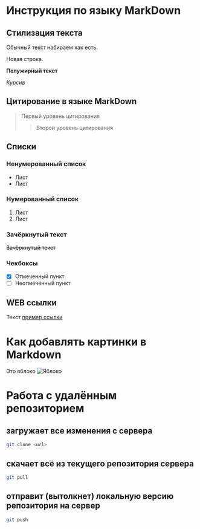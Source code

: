 # Инструкция по языку MarkDown

## Стилизация текста

Обычный текст набираем как есть.

Новая строка.

**Полужирный текст**

*Курсив*

## Цитирование в языке MarkDown
> Первый уровень цитирования
>> Второй уровень цитирования

## Списки
### Ненумерованный список
* Лист
* Лист

### Нумерованный список
1. Лист
2. Лист

### Зачёркнутый текст
~~Зачёркнутый текст~~

### Чекбоксы
- [x] Отмеченный пункт
- [ ] Неотмеченный пункт

## WEB ссылки
Текст [пример ссылки](http.example.com "Всплывающая подсказка")

# Как добавлять картинки в Markdown
Это яблоко
![Яблоко](apple.jpg "Яблоко")

# Работа с удалённым репозиторием
## загружает все изменения с сервера
```sh
git clone <url>
```
## скачает всё из текущего репозитория сервера
```sh
git pull
```
## отправит (вытолкнет) локальную версию репозитория на сервер
```sh
git push
```
